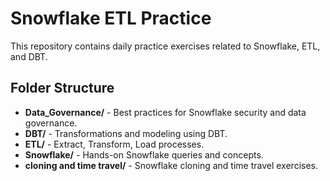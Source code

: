 ﻿# Snowflake ETL Practice

This repository contains daily practice exercises related to Snowflake, ETL, and DBT.

## Folder Structure

- **Data_Governance/** - Best practices for Snowflake security and data governance.
- **DBT/** - Transformations and modeling using DBT.
- **ETL/** - Extract, Transform, Load processes.
- **Snowflake/** - Hands-on Snowflake queries and concepts.
- **cloning and time travel/** - Snowflake cloning and time travel exercises.
